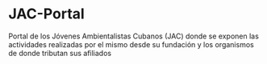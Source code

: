 # JAC-Portal
Portal de los Jóvenes Ambientalistas Cubanos (JAC) donde se exponen las actividades realizadas por el mismo desde su fundación y los organismos de donde tributan sus afiliados
